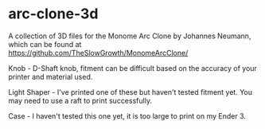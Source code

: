 # arc-clone-3d
A collection of 3D files for the Monome Arc Clone by Johannes Neumann, which can be found at https://github.com/TheSlowGrowth/MonomeArcClone/

Knob - D-Shaft knob, fitment can be difficult based on the accuracy of your printer and material used.

Light Shaper - I've printed one of these but haven't tested fitment yet. You may need to use a raft to print successfully.

Case - I haven't tested this one yet, it is too large to print on my Ender 3.
